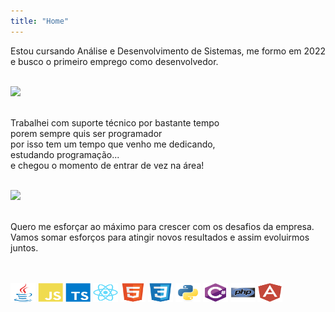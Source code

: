 ```yaml
---
title: "Home"
---
```


Estou cursando Análise e Desenvolvimento de Sistemas, me formo em 2022   
e busco o primeiro emprego como desenvolvedor.

<br>

<div>
  <a href="https://github.com/andrer54">
  <img height="180em" src="https://github-readme-stats.vercel.app/api/top-langs/?username=andrer54&layout=compact&langs_count=7&theme=light"/>
  </a>
</div>


<br>

Trabalhei com suporte técnico por bastante tempo  
porem sempre quis ser programador  
por isso tem um tempo que venho me dedicando,  
estudando programação...    
e chegou o momento de entrar de vez na área!  

<br>

<div>
  <a href="https://github.com/andrer54">
  <img height="180em" src="https://github-readme-stats.vercel.app/api?username=andrer54&show_icons=true&theme=light&include_all_commits=true&count_private=true"/>
  </a>
</div>

<br>

Quero me esforçar ao máximo para crescer com os desafios da empresa.
Vamos somar esforços para atingir novos resultados
e assim evoluirmos juntos.

<br>


<br>
<div style="display: inline_block">
    <img align="center" alt="Java" height="30" width="40" src="https://raw.githubusercontent.com/devicons/devicon/master/icons/java/java-original.svg">
    <img align="center" alt="Js" height="30" width="40" src="https://raw.githubusercontent.com/devicons/devicon/master/icons/javascript/javascript-plain.svg">
    <img align="center" alt="Ts" height="30" width="40" src="https://raw.githubusercontent.com/devicons/devicon/master/icons/typescript/typescript-plain.svg">
    <img align="center" alt="React" height="30" width="40" src="https://raw.githubusercontent.com/devicons/devicon/master/icons/react/react-original.svg">
    <img align="center" alt="HTML" height="30" width="40" src="https://raw.githubusercontent.com/devicons/devicon/master/icons/html5/html5-original.svg">
    <img align="center" alt="CSS" height="30" width="40" src="https://raw.githubusercontent.com/devicons/devicon/master/icons/css3/css3-original.svg">
    <img align="center" alt="Python" height="30" width="40" src="https://raw.githubusercontent.com/devicons/devicon/master/icons/python/python-original.svg">
    <img align="center" alt="Csharp" height="30" width="40" src="https://raw.githubusercontent.com/devicons/devicon/master/icons/csharp/csharp-original.svg">
    <img align="center" alt="php" height="30" width="40" src="https://raw.githubusercontent.com/devicons/devicon/master/icons/php/php-original.svg">
    <img align="center" alt="angular" height="30" width="40" src="https://raw.githubusercontent.com/devicons/devicon/master/icons/angularjs/angularjs-plain.svg">
</div>
<br>

